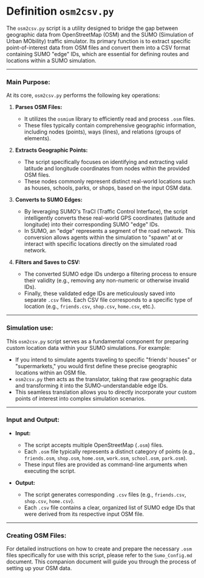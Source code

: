 # Definition `osm2csv.py`

The `osm2csv.py` script is a utility designed to bridge the gap between geographic data from OpenStreetMap (OSM) and the SUMO (Simulation of Urban MObility) traffic simulator. Its primary function is to extract specific point-of-interest data from OSM files and convert them into a CSV format containing SUMO "edge" IDs, which are essential for defining routes and locations within a SUMO simulation.

---

### Main Purpose:

At its core, `osm2csv.py` performs the following key operations:

1.  **Parses OSM Files:**
    * It utilizes the `osmium` library to efficiently read and process `.osm` files.
    * These files typically contain comprehensive geographic information, including nodes (points), ways (lines), and relations (groups of elements).

2.  **Extracts Geographic Points:**
    * The script specifically focuses on identifying and extracting valid latitude and longitude coordinates from nodes within the provided OSM files.
    * These nodes commonly represent distinct real-world locations such as houses, schools, parks, or shops, based on the input OSM data.

3.  **Converts to SUMO Edges:**
    * By leveraging SUMO's TraCI (Traffic Control Interface), the script intelligently converts these real-world GPS coordinates (latitude and longitude) into their corresponding SUMO "edge" IDs.
    * In SUMO, an "edge" represents a segment of the road network. This conversion allows agents within the simulation to "spawn" at or interact with specific locations directly on the simulated road network.

4.  **Filters and Saves to CSV:**
    * The converted SUMO edge IDs undergo a filtering process to ensure their validity (e.g., removing any non-numeric or otherwise invalid IDs).
    * Finally, these validated edge IDs are meticulously saved into separate `.csv` files. Each CSV file corresponds to a specific type of location (e.g., `friends.csv`, `shop.csv`, `home.csv`, etc.).

---

### Simulation use:

This `osm2csv.py` script serves as a fundamental component for preparing custom location data within your SUMO simulations. For example:

* If you intend to simulate agents traveling to specific "friends' houses" or "supermarkets," you would first define these precise geographic locations within an OSM file.
* `osm2csv.py` then acts as the translator, taking that raw geographic data and transforming it into the SUMO-understandable edge IDs.
* This seamless translation allows you to directly incorporate your custom points of interest into complex simulation scenarios.

---

### Input and Output:

* **Input:**
    * The script accepts multiple OpenStreetMap (`.osm`) files.
    * Each `.osm` file typically represents a distinct category of points (e.g., `friends.osm`, `shop.osm`, `home.osm`, `work.osm`, `school.osm`, `park.osm`).
    * These input files are provided as command-line arguments when executing the script.

* **Output:**
    * The script generates corresponding `.csv` files (e.g., `friends.csv`, `shop.csv`, `home.csv`).
    * Each `.csv` file contains a clear, organized list of SUMO edge IDs that were derived from its respective input OSM file.

---

### Creating OSM Files:

For detailed instructions on how to create and prepare the necessary `.osm` files specifically for use with this script, please refer to the `Sumo_Config.md` document. This companion document will guide you through the process of setting up your OSM data.